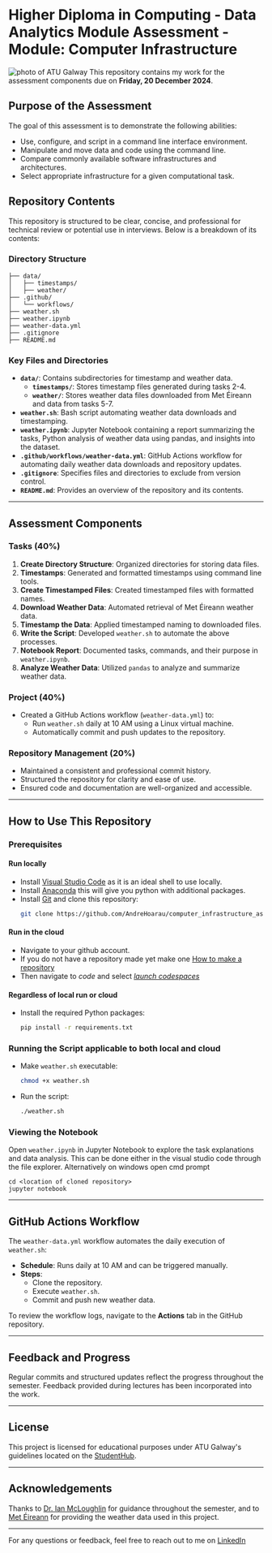 # Higher Diploma in Computing - Data Analytics Module Assessment - Module: Computer Infrastructure
![photo of ATU Galway](https://www.midwestradio.ie/images/Image_of_ATU_Sligo_Campus.jpg)
This repository contains my work for the assessment components due on **Friday, 20 December 2024**.

## Purpose of the Assessment

The goal of this assessment is to demonstrate the following abilities:
- Use, configure, and script in a command line interface environment.
- Manipulate and move data and code using the command line.
- Compare commonly available software infrastructures and architectures.
- Select appropriate infrastructure for a given computational task.

## Repository Contents

This repository is structured to be clear, concise, and professional for technical review or potential use in interviews. Below is a breakdown of its contents:

### Directory Structure
```
├── data/
│   ├── timestamps/
│   ├── weather/
├── .github/
│   └── workflows/
├── weather.sh
├── weather.ipynb
├── weather-data.yml
├── .gitignore
├── README.md
```

### Key Files and Directories
- **`data/`**: Contains subdirectories for timestamp and weather data.
  - **`timestamps/`**: Stores timestamp files generated during tasks 2-4.
  - **`weather/`**: Stores weather data files downloaded from Met Éireann and data from tasks 5-7.
- **`weather.sh`**: Bash script automating weather data downloads and timestamping.
- **`weather.ipynb`**: Jupyter Notebook containing a report summarizing the tasks, Python analysis of weather data using pandas, and insights into the dataset.
- **`.github/workflows/weather-data.yml`**: GitHub Actions workflow for automating daily weather data downloads and repository updates.
- **`.gitignore`**: Specifies files and directories to exclude from version control.
- **`README.md`**: Provides an overview of the repository and its contents.

---

## Assessment Components

### Tasks (40%)
1. **Create Directory Structure**: Organized directories for storing data files.
2. **Timestamps**: Generated and formatted timestamps using command line tools.
3. **Create Timestamped Files**: Created timestamped files with formatted names.
4. **Download Weather Data**: Automated retrieval of Met Éireann weather data.
5. **Timestamp the Data**: Applied timestamped naming to downloaded files.
6. **Write the Script**: Developed `weather.sh` to automate the above processes.
7. **Notebook Report**: Documented tasks, commands, and their purpose in `weather.ipynb`.
8. **Analyze Weather Data**: Utilized `pandas` to analyze and summarize weather data.

### Project (40%)
- Created a GitHub Actions workflow (`weather-data.yml`) to:
  - Run `weather.sh` daily at 10 AM using a Linux virtual machine.
  - Automatically commit and push updates to the repository.

### Repository Management (20%)
- Maintained a consistent and professional commit history.
- Structured the repository for clarity and ease of use.
- Ensured code and documentation are well-organized and accessible.

---

## How to Use This Repository

### Prerequisites
#### Run locally
- Install [Visual Studio Code](https://code.visualstudio.com/Download) as it is an ideal shell to use locally.
- Install [Anaconda](https://www.anaconda.com/download/success) this will give you python with additional packages. 
- Install [Git](https://git-scm.com/) and clone this repository:
  ```bash
  git clone https://github.com/AndreHoarau/computer_infrastructure_assessment/tree/main
  ```
#### Run in the cloud
- Navigate to your github account.
- If you do not have a repository made yet make one [How to make a repository](https://docs.github.com/en/repositories/creating-and-managing-repositories/quickstart-for-repositories)
- Then navigate to *code* and select [*launch codespaces*](https://docs.github.com/en/codespaces/developing-in-a-codespace/creating-a-codespace-for-a-repository)

#### Regardless of local run or cloud
- Install the required Python packages:
  ```bash
  pip install -r requirements.txt
  ```

### Running the Script applicable to both local and cloud
- Make `weather.sh` executable:
  ```bash
  chmod +x weather.sh
  ```
- Run the script:
  ```bash
  ./weather.sh
  ```

### Viewing the Notebook
Open `weather.ipynb` in Jupyter Notebook to explore the task explanations and data analysis.
This can be done either in the visual studio code through the file explorer.
Alternatively on windows open cmd prompt
```
cd <location of cloned repository>
jupyter notebook
```


---

## GitHub Actions Workflow

The `weather-data.yml` workflow automates the daily execution of `weather.sh`:
- **Schedule**: Runs daily at 10 AM and can be triggered manually.
- **Steps**: 
  - Clone the repository.
  - Execute `weather.sh`.
  - Commit and push new weather data.

To review the workflow logs, navigate to the **Actions** tab in the GitHub repository.

---

## Feedback and Progress

Regular commits and structured updates reflect the progress throughout the semester. Feedback provided during lectures has been incorporated into the work.

---

## License

This project is licensed for educational purposes under ATU Galway's guidelines located on the [StudentHub](https://studenthub.atu.ie/).

---

## Acknowledgements

Thanks to [Dr. Ian McLoughlin](https://github.com/ianmcloughlin) for guidance throughout the semester, and to [Met Éireann](https://www.met.ie/climate/available-data) for providing the weather data used in this project.

---

For any questions or feedback, feel free to reach out to me on [LinkedIn](https://www.linkedin.com/in/andre-hoarau/)
